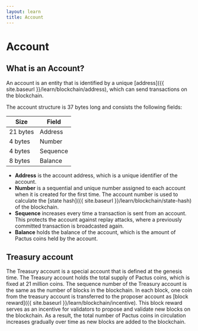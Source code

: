 ```yaml
---
layout: learn
title: Account
---
```


# Account

## What is an Account?

An account is an entity that is identified by a unique [address]({{ site.baseurl }}/learn/blockchain/address),
which can send transactions on the blockchain.

The account structure is 37 bytes long and consists the following fields:

| Size     | Field    |
| -------- | -------- |
| 21 bytes | Address  |
| 4 bytes  | Number   |
| 4 bytes  | Sequence |
| 8 bytes  | Balance  |

- **Address** is the account address, which is a unique identifier of the account.
- **Number** is a sequential and unique number assigned to each account when it is created for the first time.
  The account number is used to calculate the [state hash]({{ site.baseurl }}/learn/blockchain/state-hash) of the blockchain.
- **Sequence** increases every time a transaction is sent from an account.
  This protects the account against replay attacks, where a previously committed transaction is broadcasted again.
- **Balance** holds the balance of the account, which is the amount of Pactus coins held by the account.

## Treasury account

The Treasury account is a special account that is defined at the genesis time.
The Treasury account holds the total supply of Pactus coins, which is fixed at 21 million coins.
The sequence number of the Treasury account is the same as the number of blocks in the blockchain.
In each block, one coin from the treasury account is transferred to the proposer account
as [block reward]({{ site.baseurl }}/learn/blockchain/incentive).
This block reward serves as an incentive for validators to propose and validate new blocks on the blockchain.
As a result, the total number of Pactus coins in circulation increases gradually over time as new blocks
are added to the blockchain.
